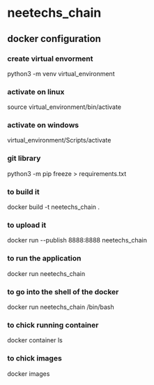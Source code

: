 # neetechs_chain


## docker configuration
### create virtual envorment 
python3 -m venv virtual_environment

### activate on linux
source virtual_environment/bin/activate 

### activate on windows
virtual_environment/Scripts/activate

### git library
python3 -m pip freeze > requirements.txt

### to build it
docker build -t neetechs_chain .

### to upload it
docker run --publish 8888:8888 neetechs_chain

### to run the application
docker run neetechs_chain

### to go into the shell of the docker
docker run neetechs_chain /bin/bash


### to chick running container
docker container ls

### to chick images
docker images 